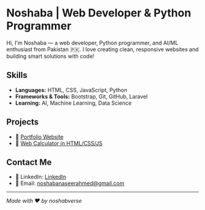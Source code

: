 # Noshaba | Web Developer & Python Programmer

Hi, I'm Noshaba — a web developer, Python programmer, and AI/ML enthusiast from Pakistan 🇵🇰. I love creating clean, responsive websites and building smart solutions with code!

##  Skills
- **Languages:** HTML, CSS, JavaScript, Python
- **Frameworks & Tools:** Bootstrap, Git, GitHub, Laravel
- **Learning:** AI, Machine Learning, Data Science

## Projects
- 🔗 [Portfolio Website](https://noshabaverse.github.io/portfolio)
- 🔗 [Web Calculator in HTML/CSS/JS](https://noshabaverse.github.io/web-calculator)



##  Contact Me
- 🔗 LinkedIn: [LinkedIn](https://www.linkedin.com/in/noshaba-naseer-988514373/)
- 📧 Email: noshabanaseerahmed@gmail.com

---

*Made with ❤️ by noshabverse*
